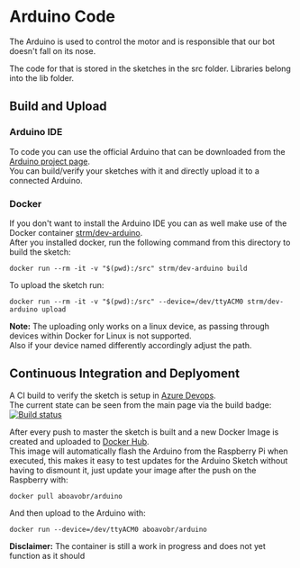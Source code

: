 # Arduino Code

The Arduino is used to control the motor and is responsible that our bot doesn't fall on its nose.

The code for that is stored in the sketches in the src folder. Libraries belong into the lib folder. 

## Build and Upload

### Arduino IDE
To code you can use the official Arduino that can be downloaded from the [Arduino project page](https://www.arduino.cc/en/main/software).  
You can build/verify your sketches with it and directly upload it to a connected Arduino.

### Docker
If you don't want to install the Arduino IDE you can as well make use of the Docker container [strm/dev-arduino](https://hub.docker.com/r/strm/dev-arduino).  
After you installed docker, run the following command from this directory to build the sketch:  
  
    docker run --rm -it -v "$(pwd):/src" strm/dev-arduino build  

To upload the sketch run:  

    docker run --rm -it -v "$(pwd):/src" --device=/dev/ttyACM0 strm/dev-arduino upload  

**Note:** The uploading only works on a linux device, as passing through devices within Docker for Linux is not supported.  
Also if your device named differently accordingly adjust the path.

## Continuous Integration and Deplyoment
A CI build to verify the sketch is setup in [Azure Devops](https://benjsawesometfstest.visualstudio.com/ABOAVOBR/_build?definitionId=34&_a=summary).  
The current state can be seen from the main page via the build badge:  
[![Build status](https://benjsawesometfstest.visualstudio.com/ABOAVOBR/_apis/build/status/ABOAVOBR-Arduino-CI)](https://benjsawesometfstest.visualstudio.com/ABOAVOBR/_build/latest?definitionId=34)  

After every push to master the sketch is built and a new Docker Image is created and uploaded to [Docker Hub](https://hub.docker.com/r/aboavobr/arduino/).  
This image will automatically flash the Arduino from the Raspberry Pi when executed, this makes it easy to test updates for the Arduino Sketch without having to dismount it, just update your image after the push on the Raspberry with:
  
    docker pull aboavobr/arduino  

And then upload to the Arduino with:  

    docker run --device=/dev/ttyACM0 aboavobr/arduino  

**Disclaimer:** The container is still a work in progress and does not yet function as it should